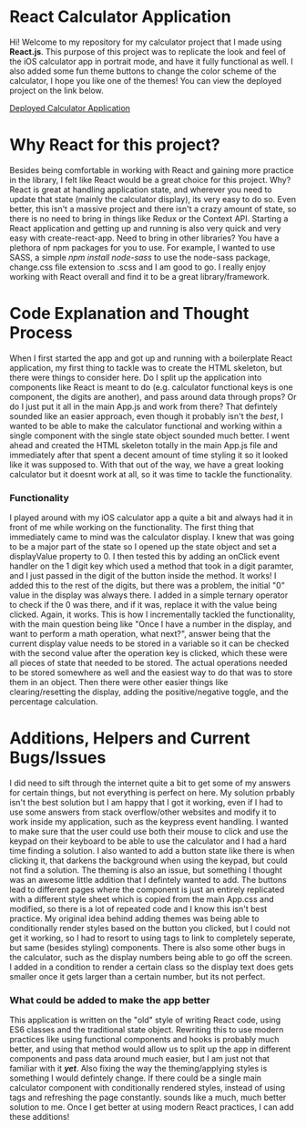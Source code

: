 # React Calculator Application

Hi! Welcome to my repository for my calculator project that I made using **React.js**. This purpose of this project was to replicate the look and feel of the iOS calculator app in portrait mode, and have it fully functional as well. I also added some fun theme buttons to change the color scheme of the calculator, I hope you like one of the themes! You can view the deployed project on the link below.

[Deployed Calculator Application](https://www.google.com)

# Why React for this project?

Besides being comfortable in working with React and gaining more practice in the library, I felt like React would be a great choice for this project. Why? React is great at handling application state, and wherever you need to update that state (mainly the calculator display), its very easy to do so. Even better, this isn't a massive project and there isn't a crazy amount of state, so there is no need to bring in things like Redux or the Context API. Starting a React application and getting up and running is also very quick and very easy with create-react-app. Need to bring in other libraries? You have a plethora of npm packages for you to use. For example, I wanted to use SASS, a simple *npm install node-sass* to use the node-sass package, change.css file extension to .scss and I am good to go. I really enjoy working with React overall and find it to be a great library/framework.

# Code Explanation and Thought Process

When I first started the app and got up and running with a boilerplate React application, my first thing to tackle was to create the HTML skeleton, but there were things to consider here. Do I split up the application into components like React is meant to do (e.g. calculator functional keys is one component, the digits are another), and pass around data through props? Or do I just put it all in the main App.js and work from there? That defintely sounded like an easier approach, even though it probably isn't the *best*, I wanted to be able to make the calculator functional and working within a single component with the single state object sounded much better. I went ahead and created the HTML skeleton totally in the main App.js file and immediately after that spent a decent amount of time styling it so it looked like it was supposed to. With that out of the way, we have a great looking calculator but it doesnt work at all, so it was time to tackle the functionality. 

### Functionality

I played around with my iOS calculator app a quite a bit and always had it in front of me while working on the functionality. The first thing that immediately came to mind was the calculator display. I knew that was going to be a major part of the state so I opened up the state object and set a displayValue property to 0. I then tested this by adding an onClick event handler on the 1 digit key which used a method that took in a digit paramter, and I just passed in the digit of the button inside the method. It works! I added this to the rest of the digits, but there was a problem, the initial "0" value in the display was always there. I added in a simple ternary operator to check if the 0 was there, and if it was, replace it with the value being clicked. Again, it works. This is how I incrementally tackled the functionality, with the main question being like "Once I have a number in the display, and want to perform a math operation, what next?", answer being that the current display value needs to be stored in a variable so it can be checked with the second value after the operation key is clicked, which these were all pieces of state that needed to be stored. The actual operations needed to be stored somewhere as well and the easiest way to do that was to store them in an object. Then there were other easier things like clearing/resetting the display, adding the positive/negative toggle, and the percentage calculation.

# Additions, Helpers and Current Bugs/Issues

I did need to sift through the internet quite a bit to get some of my answers for certain things, but not everything is perfect on here. My solution prbably isn't the best solution but I am happy that I got it working, even if I had to use some answers from stack overflow/other websites and modify it to work inside my application, such as the keypress event handling. I wanted to make sure that the user could use both their mouse to click and use the keypad on their keyboard to be able to use the calculator and I had a hard time finding a solution. I also wanted to add a button state like there is when clicking it, that darkens the background when using the keypad, but could not find a solution. The theming is also an issue, but something I thought was an awesome little addition that I defintely wanted to add. The buttons lead to different pages where the component is just an entirely replicated with a different style sheet which is copied from the main App.css and modified, so there is a lot of repeated code and I know this isn't best practice. My original idea behind adding themes was being able to conditionally render styles based on the button you clicked, but I could not get it working, so I had to resort to using <a> tags to link to completely seperate, but same (besides styling) components. There is also some other bugs in the calculator, such as the display numbers being able to go off the screen. I added in a condition to render a certain class so the display text does gets smaller once it gets larger than a certain number, but its not perfect. 
  
 ### What could be added to make the app better
 
 This application is written on the "old" style of writing React code, using ES6 classes and the traditional state object. Rewriting this to use modern practices like using functional components and hooks is probably much better, and using that method would allow us to split up the app in different components and pass data around much easier, but I am just not that familiar with it _**yet**_. Also fixing the way the theming/applying styles is something I would defintely change. If there could be a single main calculator component with conditionally rendered styles, instead of using <a> tags and refreshing the page constantly. sounds like a much, much better solution to me. Once I get better at using modern React practices, I can add these additions!
